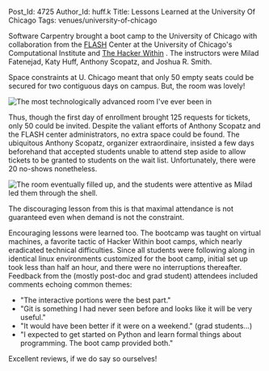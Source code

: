 Post_Id: 4725
Author_Id: huff.k
Title: Lessons Learned at the University Of Chicago
Tags: venues/university-of-chicago

<p>Software Carpentry brought a boot camp to the University of Chicago with collaboration from the <a href="http://flash.uchicago.edu/" target="_blank">FLASH</a> Center at the University of Chicago's Computational Institute and <a href="http://hackerwithin.org">The Hacker Within</a> . The instructors were Milad Fatenejad, Katy Huff, Anthony Scopatz, and Joshua R. Smith.</p>
<p>Space constraints at U. Chicago meant that only 50 empty seats could be secured for two contiguous days on campus. But, the room was lovely!</p>
<p><img src="{{root_path}}/files/2012/04/UofCSCBC2012empty-300x223.jpg" alt="The most technologically advanced room I've ever been in" /></p>
<p>Thus, though the first day of enrollment brought 125 requests for tickets, only 50 could be invited. Despite the valiant efforts of Anthony Scopatz and the FLASH center administrators, no extra space could be found. The ubiquitous Anthony Scopatz, organizer extraordinaire, insisted a few days beforehand that accepted students unable to attend step aside to allow tickets to be granted to students on the wait list. Unfortunately, there were 20 no-shows nonetheless.</p>
<p><img src="{{root_path}}/files/2012/04/UofCSCBC2012full-300x223.jpg" alt="The room eventually filled up, and the students were attentive as Milad led them through the shell." /></p>
<p>The discouraging lesson from this is that maximal attendance is not guaranteed even when demand is not the constraint.</p>
<p>Encouraging lessons were learned too. The bootcamp was taught on virtual machines, a favorite tactic of Hacker Within boot camps, which nearly eradicated technical difficulties. Since all students were following along in identical linux environments customized for the boot camp, initial set up took less than half an hour, and there were no interruptions thereafter. Feedback from the (mostly post-doc and grad student) attendees included comments echoing common themes:</p>
<ul>
<li>"The interactive portions were the best part."</li>
<li>"Git is something I had never seen before and looks like it will be very useful."</li>
<li>"It would have been better if it were on a weekend." (grad students...)</li>
<li>"I expected to get started on Python and learn formal things about programming. The boot camp provided both."</li>
</ul>
<p>Excellent reviews, if we do say so ourselves!</p>
